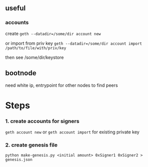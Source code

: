 ## useful

### accounts

create
`geth --datadir=/some/dir account new`

or import from priv key
`geth --datadir=/some/dir account import /path/to/file/with/priv/key`

then see /some/dir/keystore

## bootnode

need white ip, entrypoint for other nodes to find peers



# Steps

### 1. create accounts for signers
`geth account new`
or
`geth account import` for existing private key
### 2. create genesis file
`python make-genesis.py <initial amount> 0xSigner1 0xSigner2 > genesis.json`